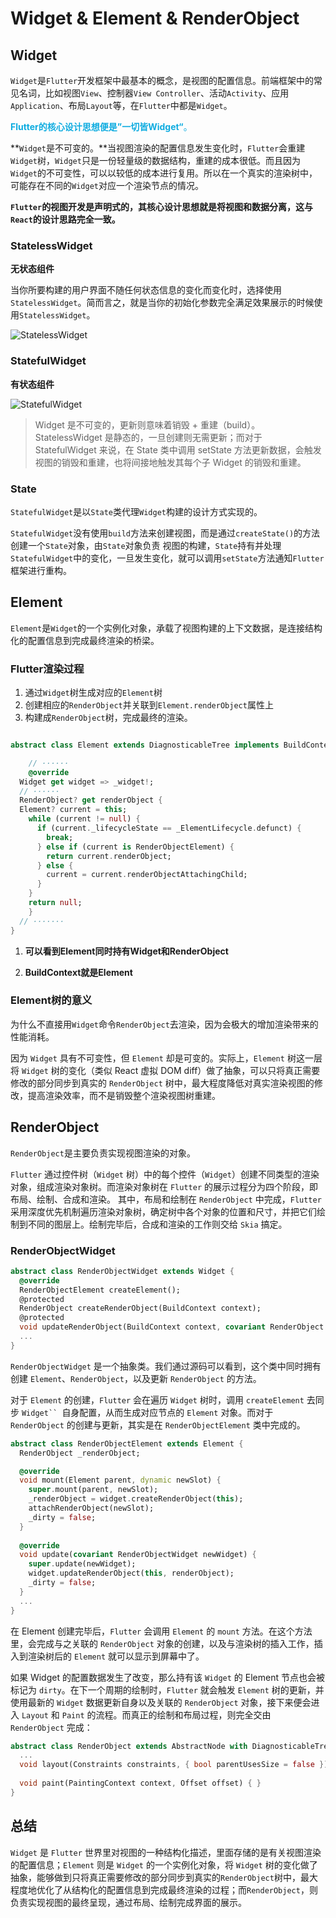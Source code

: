 # Widget & Element & RenderObject



## Widget

`Widget`是`Flutter`开发框架中最基本的概念，是视图的配置信息。前端框架中的常见名词，比如视图`View`、控制器`View Controller`、活动`Activity`、应用`Application`、布局`Layout`等，在`Flutter`中都是`Widget`。

<font color=redAccent>**Flutter的核心设计思想便是”一切皆Widget“**。</font>

**`Widget`是不可变的。**当视图渲染的配置信息发生变化时，`Flutter`会重建`Widget`树，`Widget`只是一份轻量级的数据结构，重建的成本很低。而且因为`Widget`的不可变性，可以以较低的成本进行复用。所以在一个真实的渲染树中，可能存在不同的`Widget`对应一个渲染节点的情况。



**`Flutter`的视图开发是声明式的，其核心设计思想就是将视图和数据分离，这与`React`的设计思路完全一致。**

### StatelessWidget

**无状态组件**

当你所要构建的用户界面不随任何状态信息的变化而变化时，选择使用`StatelessWidget`。简而言之，就是当你的初始化参数完全满足效果展示的时候使用`StatelessWidget`。

![StatelessWidget](https://raw.githubusercontent.com/zpfate/ImageService/master/uPic/1720079154750)

### StatefulWidget

**有状态组件**

![StatefulWidget](https://raw.githubusercontent.com/zpfate/ImageService/master/uPic/1720072959834)

> Widget 是不可变的，更新则意味着销毁 + 重建（build）。StatelessWidget 是静态的，一旦创建则无需更新；而对于 StatefulWidget 来说，在 State 类中调用 setState 方法更新数据，会触发视图的销毁和重建，也将间接地触发其每个子 Widget 的销毁和重建。

### State

`StatefulWidget`是以`State`类代理`Widget`构建的设计方式实现的。

`StatefulWidget`没有使用`build`方法来创建视图，而是通过`createState()`的方法创建一个`State`对象，由`State`对象负责 视图的构建，`State`持有并处理`StatefulWidget`中的变化，一旦发生变化，就可以调用`setState`方法通知`Flutter`框架进行重构。

## Element

`Element`是`Widget`的一个实例化对象，承载了视图构建的上下文数据，是连接结构化的配置信息到完成最终渲染的桥梁。

### Flutter渲染过程

1. 通过`Widget`树生成对应的`Element`树
2. 创建相应的`RenderObject`并关联到`Element.renderObject`属性上
3. 构建成`RenderObject`树，完成最终的渲染。

```dart

abstract class Element extends DiagnosticableTree implements BuildContext {

	// ······
	@override
  Widget get widget => _widget!;
  // ······
  RenderObject? get renderObject {
  Element? current = this;
    while (current != null) {
      if (current._lifecycleState == _ElementLifecycle.defunct) {
        break;
      } else if (current is RenderObjectElement) {
        return current.renderObject;
      } else {
        current = current.renderObjectAttachingChild;
      }
    }
    return null;
	}
  // ·······
}
```



1. **可以看到Element同时持有Widget和RenderObject**

2. **BuildContext就是Element**

### Element树的意义

为什么不直接用`Widget`命令`RenderObject`去渲染，因为会极大的增加渲染带来的性能消耗。

因为 `Widget` 具有不可变性，但 `Element` 却是可变的。实际上，`Element` 树这一层将 `Widget` 树的变化（类似 React 虚拟 DOM diff）做了抽象，可以只将真正需要修改的部分同步到真实的 `RenderObject` 树中，最大程度降低对真实渲染视图的修改，提高渲染效率，而不是销毁整个渲染视图树重建。

## RenderObject

`RenderObject`是主要负责实现视图渲染的对象。

`Flutter` 通过控件树（`Widget` 树）中的每个控件（`Widget`）创建不同类型的渲染对象，组成渲染对象树。而渲染对象树在 `Flutter` 的展示过程分为四个阶段，即布局、绘制、合成和渲染。 其中，布局和绘制在 `RenderObject` 中完成，`Flutter` 采用深度优先机制遍历渲染对象树，确定树中各个对象的位置和尺寸，并把它们绘制到不同的图层上。绘制完毕后，合成和渲染的工作则交给 `Skia` 搞定。



### RenderObjectWidget

```dart
abstract class RenderObjectWidget extends Widget {
  @override
  RenderObjectElement createElement();
  @protected
  RenderObject createRenderObject(BuildContext context);
  @protected
  void updateRenderObject(BuildContext context, covariant RenderObject renderObject) { }
  ...
}
```

`RenderObjectWidget` 是一个抽象类。我们通过源码可以看到，这个类中同时拥有创建 `Element`、`RenderObject`，以及更新 `RenderObject` 的方法。



对于 `Element` 的创建，`Flutter` 会在遍历 `Widget` 树时，调用 `createElement` 去同步 `Widget`` `自身配置，从而生成对应节点的 `Element` 对象。而对于 `RenderObject` 的创建与更新，其实是在 `RenderObjectElement` 类中完成的。



```dart
abstract class RenderObjectElement extends Element {
  RenderObject _renderObject;

  @override
  void mount(Element parent, dynamic newSlot) {
    super.mount(parent, newSlot);
    _renderObject = widget.createRenderObject(this);
    attachRenderObject(newSlot);
    _dirty = false;
  }
   
  @override
  void update(covariant RenderObjectWidget newWidget) {
    super.update(newWidget);
    widget.updateRenderObject(this, renderObject);
    _dirty = false;
  }
  ...
}
```

在 Element 创建完毕后，`Flutter` 会调用 `Element` 的 `mount` 方法。在这个方法里，会完成与之关联的 `RenderObject` 对象的创建，以及与渲染树的插入工作，插入到渲染树后的 `Element` 就可以显示到屏幕中了。



如果 Widget 的配置数据发生了改变，那么持有该 `Widget` 的 Element 节点也会被标记为 `dirty`。在下一个周期的绘制时，`Flutter` 就会触发 `Element` 树的更新，并使用最新的 `Widget` 数据更新自身以及关联的 `RenderObject` 对象，接下来便会进入 `Layout` 和 `Paint` 的流程。而真正的绘制和布局过程，则完全交由 `RenderObject` 完成：

```dart
abstract class RenderObject extends AbstractNode with DiagnosticableTreeMixin implements HitTestTarget {
  ...
  void layout(Constraints constraints, { bool parentUsesSize = false }) {...}
  
  void paint(PaintingContext context, Offset offset) { }
}
```

## 总结

`Widget` 是 `Flutter` 世界里对视图的一种结构化描述，里面存储的是有关视图渲染的配置信息；`Element` 则是 `Widget` 的一个实例化对象，将 `Widget` 树的变化做了抽象，能够做到只将真正需要修改的部分同步到真实的`RenderObject`树中，最大程度地优化了从结构化的配置信息到完成最终渲染的过程；而`RenderObject`，则负责实现视图的最终呈现，通过布局、绘制完成界面的展示。
